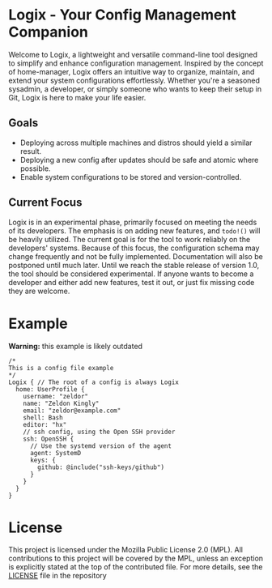# Logix - Your Config Management Companion

Welcome to Logix, a lightweight and versatile command-line tool designed to simplify and enhance configuration management. Inspired by the concept of home-manager, Logix offers an intuitive way to organize, maintain, and extend your system configurations effortlessly. Whether you're a seasoned sysadmin, a developer, or simply someone who wants to keep their setup in Git, Logix is here to make your life easier.

## Goals

- Deploying across multiple machines and distros should yield a similar result.
- Deploying a new config after updates should be safe and atomic where possible.
- Enable system configurations to be stored and version-controlled.

## Current Focus

Logix is in an experimental phase, primarily focused on meeting the needs of its developers. The emphasis is on adding new features, and `todo!()` will be heavily utilized. The current goal is for the tool to work reliably on the developers' systems. Because of this focus, the configuration schema may change frequently and not be fully implemented. Documentation will also be postponed until much later. Until we reach the stable release of version 1.0, the tool should be considered experimental. If anyone wants to become a developer and either add new features, test it out, or just fix missing code they are welcome.

# Example

**Warning:** this example is likely outdated

```logix
/*
This is a config file example
*/
Logix { // The root of a config is always Logix
  home: UserProfile {
    username: "zeldor"
    name: "Zeldon Kingly"
    email: "zeldor@example.com"
    shell: Bash
    editor: "hx"
    // ssh config, using the Open SSH provider
    ssh: OpenSSH {
      // Use the systemd version of the agent
      agent: SystemD
      keys: {
        github: @include("ssh-keys/github")
      }
    }
  }
}
```

# License

This project is licensed under the Mozilla Public License 2.0 (MPL). All contributions to this project will be covered by the MPL, unless an exception is explicitly stated at the top of the contributed file. For more details, see the [LICENSE](LICENSE) file in the repository
